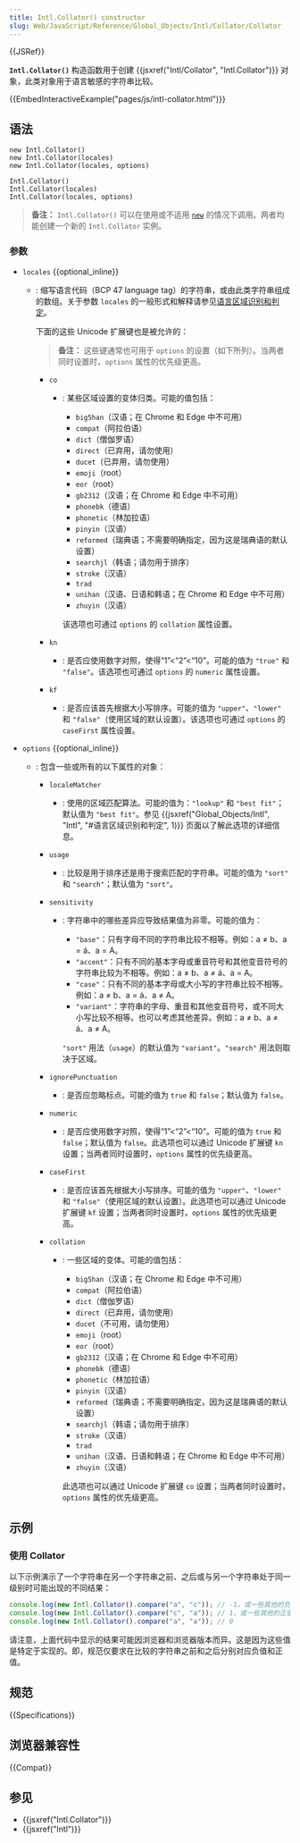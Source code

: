 ```yaml
---
title: Intl.Collator() constructor
slug: Web/JavaScript/Reference/Global_Objects/Intl/Collator/Collator
---
```


{{JSRef}}

**`Intl.Collator()`** 构造函数用于创建
{{jsxref("Intl/Collator", "Intl.Collator")}} 对象，此类对象用于语言敏感的字符串比较。

{{EmbedInteractiveExample("pages/js/intl-collator.html")}}

## 语法

```js-nolint
new Intl.Collator()
new Intl.Collator(locales)
new Intl.Collator(locales, options)

Intl.Collator()
Intl.Collator(locales)
Intl.Collator(locales, options)
```

> **备注：** `Intl.Collator()` 可以在使用或不适用 [`new`](/zh-CN/docs/Web/JavaScript/Reference/Operators/new) 的情况下调用。两者均能创建一个新的 `Intl.Collator` 实例。

### 参数

- `locales` {{optional_inline}}

  - : 缩写语言代码（BCP 47 language tag）的字符串，或由此类字符串组成的数组。关于参数 `locales` 的一般形式和解释请参见[语言区域识别和判定](/zh-CN/docs/Web/JavaScript/Reference/Global_Objects/Intl#语言区域识别和判定)。

    下面的这些 Unicode 扩展键也是被允许的：

    > **备注：** 这些键通常也可用于 `options` 的设置（如下所列）。当两者同时设置时，`options` 属性的优先级更高。

    - `co`

      - : 某些区域设置的变体归类。可能的值包括：

        - `big5han`（汉语；在 Chrome 和 Edge 中不可用）
        - `compat`（阿拉伯语）
        - `dict`（僧伽罗语）
        - `direct`（已弃用，请勿使用）
        - `ducet`（已弃用，请勿使用）
        - `emoji`（root）
        - `eor`（root）
        - `gb2312`（汉语；在 Chrome 和 Edge 中不可用）
        - `phonebk`（德语）
        - `phonetic`（林加拉语）
        - `pinyin`（汉语）
        - `reformed`（瑞典语；不需要明确指定，因为这是瑞典语的默认设置）
        - `searchjl`（韩语；请勿用于排序）
        - `stroke`（汉语）
        - `trad`
        - `unihan`（汉语、日语和韩语；在 Chrome 和 Edge 中不可用）
        - `zhuyin`（汉语）

        该选项也可通过 `options` 的 `collation` 属性设置。

    - `kn`
      - : 是否应使用数字对照，使得“1”<“2”<“10”。可能的值为 `"true"` 和 `"false"`。该选项也可通过 `options` 的 `numeric` 属性设置。
    - `kf`
      - : 是否应该首先根据大小写排序。可能的值为 `"upper"`、`"lower"` 和 `"false"`（使用区域的默认设置）。该选项也可通过 `options` 的 `caseFirst` 属性设置。

- `options` {{optional_inline}}

  - : 包含一些或所有的以下属性的对象：

    - `localeMatcher`
      - : 使用的区域匹配算法。可能的值为：`"lookup"` 和 `"best fit"`；默认值为 `"best fit"`。参见
        {{jsxref("Global_Objects/Intl", "Intl", "#语言区域识别和判定", 1)}} 页面以了解此选项的详细信息。
    - `usage`
      - : 比较是用于排序还是用于搜索匹配的字符串。可能的值为 `"sort"` 和 `"search"`；默认值为 `"sort"`。
    - `sensitivity`

      - : 字符串中的哪些差异应导致结果值为非零。可能的值为：

        - `"base"`：只有字母不同的字符串比较不相等。例如：a ≠ b、a = á、a = A。
        - `"accent"`：只有不同的基本字母或重音符号和其他变音符号的字符串比较为不相等。例如：a
          ≠ b、a ≠ á、a = A。
        - `"case"`：只有不同的基本字母或大小写的字符串比较不相等。例如：a ≠ b、a = á、a ≠ A。
        - `"variant"`：字符串的字母、重音和其他变音符号，或不同大小写比较不相等。也可以考虑其他差异。例如：a ≠ b、a ≠ á、a ≠ A。

        `"sort"` 用法（`usage`）的默认值为 `"variant"`。`"search"` 用法则取决于区域。

    - `ignorePunctuation`
      - : 是否应忽略标点。可能的值为 `true` 和 `false`；默认值为 `false`。
    - `numeric`

      - : 是否应使用数字对照，使得“1”<“2”<“10”。可能的值为 `true` 和 `false`；默认值为 `false`。此选项也可以通过 Unicode 扩展键 `kn` 设置；当两者同时设置时，`options` 属性的优先级更高。

    - `caseFirst`

      - : 是否应该首先根据大小写排序。可能的值为 `"upper"`、`"lower"` 和 `"false"`（使用区域的默认设置）。此选项也可以通过 Unicode 扩展键 `kf` 设置；当两者同时设置时，`options` 属性的优先级更高。

    - `collation`

      - : 一些区域的变体。可能的值包括：

        - `big5han`（汉语；在 Chrome 和 Edge 中不可用）
        - `compat`（阿拉伯语）
        - `dict`（僧伽罗语）
        - `direct`（已弃用，请勿使用）
        - `ducet`（不可用，请勿使用）
        - `emoji`（root）
        - `eor`（root）
        - `gb2312`（汉语；在 Chrome 和 Edge 中不可用）
        - `phonebk`（德语）
        - `phonetic`（林加拉语）
        - `pinyin`（汉语）
        - `reformed`（瑞典语；不需要明确指定，因为这是瑞典语的默认设置）
        - `searchjl`（韩语；请勿用于排序）
        - `stroke`（汉语）
        - `trad`
        - `unihan`（汉语、日语和韩语；在 Chrome 和 Edge 中不可用）
        - `zhuyin`（汉语）

        此选项也可以通过 Unicode 扩展键 `co` 设置；当两者同时设置时，`options` 属性的优先级更高。

## 示例

### 使用 Collator

以下示例演示了一个字符串在另一个字符串之前、之后或与另一个字符串处于同一级别时可能出现的不同结果：

```js
console.log(new Intl.Collator().compare("a", "c")); // -1，或一些其他的负值
console.log(new Intl.Collator().compare("c", "a")); // 1，或一些其他的正值
console.log(new Intl.Collator().compare("a", "a")); // 0
```

请注意，上面代码中显示的结果可能因浏览器和浏览器版本而异。这是因为这些值是特定于实现的。即，规范仅要求在比较的字符串之前和之后分别对应负值和正值。

## 规范

{{Specifications}}

## 浏览器兼容性

{{Compat}}

## 参见

- {{jsxref("Intl.Collator")}}
- {{jsxref("Intl")}}
